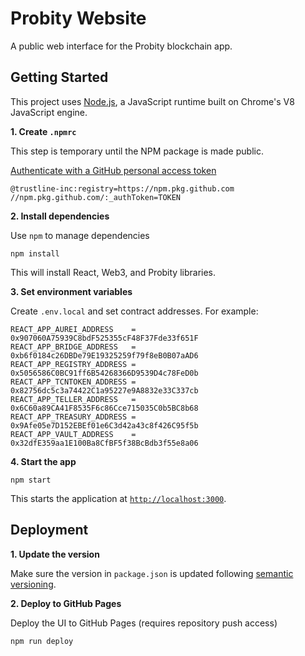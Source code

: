 # Probity Website

A public web interface for the Probity blockchain app.

## Getting Started

This project uses [Node.js](https://nodejs.org/en/), a JavaScript runtime built on Chrome's V8 JavaScript engine.

**1. Create `.npmrc`**

This step is temporary until the NPM package is made public.

[Authenticate with a GitHub personal access token](https://docs.github.com/en/packages/guides/configuring-npm-for-use-with-github-packages#authenticating-with-a-personal-access-token)

```
@trustline-inc:registry=https://npm.pkg.github.com
//npm.pkg.github.com/:_authToken=TOKEN
```

**2. Install dependencies**

Use `npm` to manage dependencies

```
npm install
```

This will install React, Web3, and Probity libraries.

**3. Set environment variables**

Create `.env.local` and set contract addresses. For example:

```
REACT_APP_AUREI_ADDRESS    = 0x907060A75939C8bdF525355cF48F37Fde33f651F
REACT_APP_BRIDGE_ADDRESS   = 0xb6f0184c26DBDe79E19325259f79f8eB0B07aAD6
REACT_APP_REGISTRY_ADDRESS = 0x5056586C0BC91ff6B54268366D9539D4c78FeD0b
REACT_APP_TCNTOKEN_ADDRESS = 0x82756dc5c3a74422C1a95227e9A8832e33C337cb
REACT_APP_TELLER_ADDRESS   = 0x6C60a89CA41F8535F6c86Cce715035C0b5BC8b68
REACT_APP_TREASURY_ADDRESS = 0x9Afe05e7D152EBEf01e6C3d42a43c8f426C95f5b
REACT_APP_VAULT_ADDRESS    = 0x32dfE359aa1E100Ba8CfBF5f38BcBdb3f55e8a06
```

**4. Start the app**

```
npm start
```

This starts the application at [`http://localhost:3000`](http://localhost:3000).

## Deployment

**1. Update the version**

Make sure the version in `package.json` is updated following [semantic versioning](https://semver.org/).

**2. Deploy to GitHub Pages**

Deploy the UI to GitHub Pages (requires repository push access)

```
npm run deploy
```
